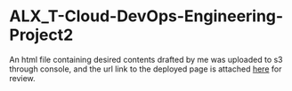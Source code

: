# ALX_T-Cloud-DevOps-Engineering-Project2

An html file containing desired contents drafted by me was uploaded to s3 through console, and the url link to the deployed page is attached [here](https://my992008361880b1.s3.us-west-2.amazonaws.com/index.html) for review.
